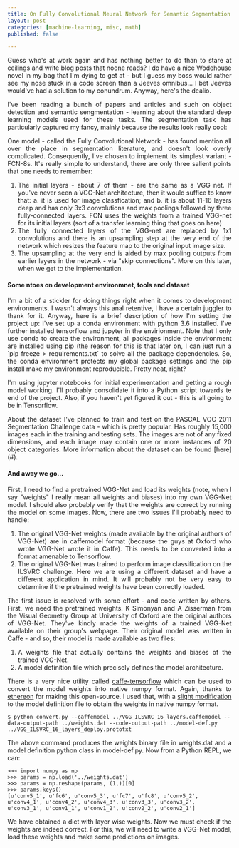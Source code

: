 ```yaml
---
title: On Fully Convolutional Neural Network for Semantic Segmentation
layout: post
categories: [machine-learning, misc, math]
published: false

---
```


<script type="text/x-mathjax-config">
MathJax.Hub.Config({
  TeX: { equationNumbers: { autoNumber: "AMS" } },
  tex2jax: {
    inlineMath: [ ['$','$'], ["\\(","\\)"] ],
    processEscapes: true
  }
});
</script>
<script type="text/javascript" async
  src="https://cdn.mathjax.org/mathjax/latest/MathJax.js?config=TeX-MML-AM_CHTML">
</script>

<p style="text-align: justify;">
  Guess who's at work again and has nothing better to do than to stare at ceilings and write blog posts that noone reads? I do have a nice Wodehouse novel in my bag that I'm dying to get at - but I guess my boss would rather see my nose stuck in a code screen than a Jeeves omnibus... I bet Jeeves would've had a solution to my conundrum. Anyway, here's the dealio.
</p>

<p style="text-align: justify;">
  I've been reading a bunch of papers and articles and such on object detection and semantic sengmentation - learning about the standard deep learning models used for these tasks. The segmentation task has particularly captured my fancy, mainly because the results look really cool:
</p>

<!-- INSERT SEMANTIC SEGMENTATION RESULT HERE -->
  
<p style="text-align: justify;">
  One model - called the Fully Convolutional Network - has found mention all over the place in segmentation literature, and doesn't look overly complicated. Consequently, I've chosen to implement its simplest variant - FCN-8s. It's really simple to understand, there are only three salient points that one needs to remember:
</p>

<ol>
  <li style="text-align: justify;">The initial layers - about 7 of them - are the same as a VGG net. If you've never seen a VGG-Net architecture, then it would suffice to know that: a. it is used for image classfication; and b. it is about 11-16 layers deep and has only 3x3 convolutions and max poolings followed by three fully-connected layers. FCN uses the weights from a trained VGG-net for its initial layers (sort of a transfer learning thing that goes on here)</li>
  <li style="text-align: justify;">The fully connected layers of the VGG-net are replaced by 1x1 convolutions and there is an upsampling step at the very end of the network which resizes the feature map to the original input image size.</li>
  <li style="text-align: justify;">The upsampling at the very end is aided by max pooling outputs from earlier layers in the network - via "skip connections". More on this later, when we get to the implementation.</li>
</ol>

<h4>Some ntoes on development environmnet, tools and dataset</h4>
<p style="text-align: justify;">
  I'm a bit of a stickler for doing things right when it comes to development environments. I wasn't always this anal retentive, I have a certain juggler to thank for it. Anyway, here is a brief description of how I'm setting the project up: I've set up a conda environment with python 3.6 installed. I've further installed tensorflow and jupyter in the envirionment. Note that I only use conda to create the environment, all packages inside the environment are installed using pip (the reason for this is that later on, I can just run a `pip freeze > requirements.txt` to solve all the package dependencies. So, the conda environment protects my global package settings and the pip install make my environment reproducible. Pretty neat, right?
</p>

<p style="text-align: justify;">
  I'm using jupyter notebooks for initial experimentation and getting a rough model working. I'll probably consolidate it into a Python script towards te end of the project. Also, if you haven't yet figured it out - this is all going to be in Tensorflow.
</p>

<p style="text-align: justify;">
  About the dataset I've planned to train and test on the PASCAL VOC 2011 Segmentation Challenge data - which is pretty popular. Has roughly 15,000 images each in the training and testing sets. The images are not of any fixed dimensions, and each image may contain one or more instances of 20 object categories. More information about the dataset can be found [here](#).
</p>

<h4>And away we go...</h4>
<p style="text-align: justify;">
  First, I need to find a pretrained VGG-Net and load its weights (note, when I say "weights" I really mean all weights and biases) into my own VGG-Net model. I should also probably verify that the weights are correct by running the model on some images. Now, there are two issues I'll probably need to handle:
</p>

<ol>
  <li style="text-align: justify;">The original VGG-Net weights (made available by the original authors of VGG-Net) are in caffemodel format (because the guys at Oxford who wrote VGG-Net wrote it in Caffe). This needs to be converted into a format amenable to Tensorflow.</li>
  <li style="text-align: justify;">The original VGG-Net was trained to perform image classification on the ILSVRC challenge. Here we are using a different dataset and have a different application in mind. It will probably not be very easy to determine if the pretrained weights have been correctly loaded.</li>
</ol>

<p style="text-align: justify;">The first issue is resolved with some effort - and code written by others. First, we need the pretrained weights. K Simonyan and A Zisserman from the Visual Geometry Group at University of Oxford are the original authors of VGG-Net. They've kindly made the weights of a trained VGG-Net available on their group's webpage. Their original model was written in Caffe - and so, their model is made available as two files:</p>

<ol>
  <li style="text-align: justify;">A weights file that actually contains the weights and biases of the trained VGG-Net.</li>
  <li style="text-align: justify;">A model definition file which precisely defines the model architecture.</li>
</ol>

<p style="text-align: justify;">There is a very nice utility called <a href="https://github.com/ethereon/caffe-tensorflow">caffe-tensorflow</a> which can be used to convert the model weights into native numpy format. Again, thanks to <a href="https://github.com/ethereon">ethereon</a> for making this open-source. I used that, with a <a href="https://github.com/ethereon/caffe-tensorflow/issues/39#issuecomment-225670914">slight modification</a> to the model definition file to obtain the weights in native numpy format.</p>

```
$ python convert.py --caffemodel ../VGG_ILSVRC_16_layers.caffemodel --data-output-path ../weights.dat --code-output-path ../model-def.py ../VGG_ILSVRC_16_layers_deploy.prototxt
```

<p style="text-align: justify;">The above command produces the weights binary file in weights.dat and a model definition python class in model-def.py. Now from a Python REPL, we can:</p>

```
>>> import numpy as np
>>> params = np.load('../weights.dat')
>>> params = np.reshape(params, (1,))[0]
>>> params.keys()
[u'conv5_1', u'fc6', u'conv5_3', u'fc7', u'fc8', u'conv5_2', u'conv4_1', u'conv4_2', u'conv4_3', u'conv3_3', u'conv3_2', u'conv3_1', u'conv1_1', u'conv1_2', u'conv2_2', u'conv2_1']
```

<p style="text-align: justify;">
We have obtained a dict with layer wise weights. Now we must check if the weights are indeed correct. For this, we will need to write a VGG-Net model, load these weights and make some predictions on images.
</p>
